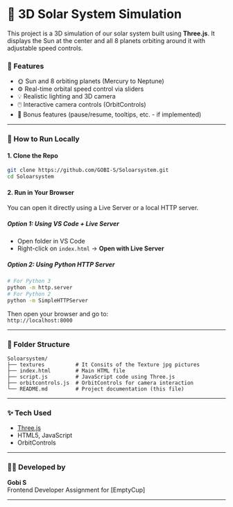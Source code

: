 # 🌌 3D Solar System Simulation

This project is a 3D simulation of our solar system built using **Three.js**. It displays the Sun at the center and all 8 planets orbiting around it with adjustable speed controls.

### 🎯 Features
- 🌞 Sun and 8 orbiting planets (Mercury to Neptune)
- ⚙️ Real-time orbital speed control via sliders
- 💡 Realistic lighting and 3D camera
- 🖱️ Interactive camera controls (OrbitControls)
- 🌟 Bonus features (pause/resume, tooltips, etc. - if implemented)

---

### 🚀 How to Run Locally

#### 1. Clone the Repo
```bash
git clone https://github.com/GOBI-S/Soloarsystem.git
cd Soloarsystem
```

#### 2. Run in Your Browser
You can open it directly using a Live Server or a local HTTP server.

##### Option 1: Using VS Code + Live Server
- Open folder in VS Code
- Right-click on `index.html` → **Open with Live Server**

##### Option 2: Using Python HTTP Server
```bash
# For Python 3
python -m http.server
# For Python 2
python -m SimpleHTTPServer
```
Then open your browser and go to:  
`http://localhost:8000`

---

### 📂 Folder Structure
```
Soloarsystem/
├── textures          # It Consits of the Texture jpg pictures
├── index.html        # Main HTML file
├── script.js         # JavaScript code using Three.js
├── orbitcontrols.js  # OrbitControls for camera interaction
└── README.md         # Project documentation (this file)
```


---

### ✨ Tech Used
- [Three.js](https://threejs.org/)
- HTML5, JavaScript
- OrbitControls

---

### 👨‍💻 Developed by
**Gobi S**  
Frontend Developer Assignment for [EmptyCup]

---

